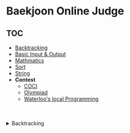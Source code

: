# Baekjoon Online Judge

## TOC
* [Backtracking](#backtracking)
* [Basic Input & Output](#basic-input--output)
* [Mathmatics](#Mathmatics)
* [Sort](#Sort)
* [String](#String)
* **Contest**
  * [COCI](#cocicroatian-open-competition-in-informatics)
  * [Olympiad](#olympiad)
  * [Waterloo's local Programming](#waterloos-local-programming)
<br><br><br>

<details>
 <summary> Backtracking </summary>
 
* N과 M
  * 문제: [[1](https://www.acmicpc.net/problem/15649)]
  * 코드: [[1](https://github.com/kimkyeongnam/Algorithm/blob/master/Baekjoon(BOJ)/15000~15999/15649.cpp)]

<details>
 <summary> Basic Input & Output </summary>
 
* A + B
  * 문제: [[1](https://www.acmicpc.net/problem/1000)] [[2](https://www.acmicpc.net/problem/2558)] [[3](https://www.acmicpc.net/problem/10950)] [[4](https://www.acmicpc.net/problem/10951)] [[5](https://www.acmicpc.net/problem/10952)] [[7](https://www.acmicpc.net/problem/11021)] [[8](https://www.acmicpc.net/problem/11022)] [[21](https://www.acmicpc.net/problem/10996)] [[빠른](https://www.acmicpc.net/problem/15552)]
  * 코드: [[1](https://github.com/kimkyeongnam/Algorithm/blob/master/Baekjoon(BOJ)/1000~1999/1000.cpp)] [[2](https://github.com/kimkyeongnam/Algorithm/blob/master/Baekjoon(BOJ)/2000~2999/2558.cpp)] [[3](https://github.com/kimkyeongnam/Algorithm/blob/master/Baekjoon(BOJ)/10000~10999/10950.cpp)] [[4](https://github.com/kimkyeongnam/Algorithm/blob/master/Baekjoon(BOJ)/10000~10999/10951.cpp)] [[5](https://github.com/kimkyeongnam/Algorithm/blob/master/Baekjoon(BOJ)/10000~10999/10952.cpp)] [[7](https://github.com/kimkyeongnam/Algorithm/blob/master/Baekjoon(BOJ)/11000~11999/11021.cpp)] [[8](https://github.com/kimkyeongnam/Algorithm/blob/master/Baekjoon(BOJ)/11000~11999/11022.cpp)] [[21](https://github.com/kimkyeongnam/Algorithm/blob/master/Baekjoon(BOJ)/10000~10999/10996.cpp)] [[빠른](https://github.com/kimkyeongnam/Algorithm/blob/master/Baekjoon(BOJ)/15000~15999/15552.cpp)]
* 별찍기
  * 문제: [[1](https://www.acmicpc.net/problem/2438)] [[2](https://www.acmicpc.net/problem/2439)] [[3](https://www.acmicpc.net/problem/2440)] [[4](https://www.acmicpc.net/problem/2441)] [[5](https://www.acmicpc.net/problem/2442)] [[6](https://www.acmicpc.net/problem/2443)] [[7](https://www.acmicpc.net/problem/2444)] [[8](https://www.acmicpc.net/problem/2445)] [[9](https://www.acmicpc.net/problem/2446)] [[12](https://www.acmicpc.net/problem/2522)] [[13](https://www.acmicpc.net/problem/2523)] [[15](https://www.acmicpc.net/problem/10990)] [[16](https://www.acmicpc.net/problem/10991)]
  * 코드: [[1](https://github.com/kimkyeongnam/Algorithm/blob/master/Baekjoon(BOJ)/2000~2999/2438.cpp)] [[2](https://github.com/kimkyeongnam/Algorithm/blob/master/Baekjoon(BOJ)/2000~2999/2439.cpp)] [[3](https://github.com/kimkyeongnam/Algorithm/blob/master/Baekjoon(BOJ)/2000~2999/2440.cpp)] [[4](https://github.com/kimkyeongnam/Algorithm/blob/master/Baekjoon(BOJ)/2000~2999/2441.cpp)] [[5](https://github.com/kimkyeongnam/Algorithm/blob/master/Baekjoon(BOJ)/2000~2999/2442.cpp)] [[6](https://github.com/kimkyeongnam/Algorithm/blob/master/Baekjoon(BOJ)/2000~2999/2443.cpp)] [[7](https://github.com/kimkyeongnam/Algorithm/blob/master/Baekjoon(BOJ)/2000~2999/2444.cpp)] [[8](https://github.com/kimkyeongnam/Algorithm/blob/master/Baekjoon(BOJ)/2000~2999/2445.cpp)] [[9](https://github.com/kimkyeongnam/Algorithm/blob/master/Baekjoon(BOJ)/2000~2999/2446.cpp)] [[12](https://github.com/kimkyeongnam/Algorithm/blob/master/Baekjoon(BOJ)/2000~2999/2522.cpp)] [[13](https://github.com/kimkyeongnam/Algorithm/blob/master/Baekjoon(BOJ)/2000~2999/2523.cpp)] [[15](https://github.com/kimkyeongnam/Algorithm/blob/master/Baekjoon(BOJ)/10000~10999/10990.cpp)] [[16](https://github.com/kimkyeongnam/Algorithm/blob/master/Baekjoon(BOJ)/10000~10999/10991.cpp)]
* 그대로 출력하기
  * 문제: [[1](https://www.acmicpc.net/problem/11718)] [[2](https://www.acmicpc.net/problem/11719)]
  * 코드: [[1](https://github.com/kimkyeongnam/Algorithm/blob/master/Baekjoon(BOJ)/11000~11999/11718.cpp)] [[2](https://github.com/kimkyeongnam/Algorithm/blob/master/Baekjoon(BOJ)/11000~11999/11719.cpp)]
* A - B [[문제](https://www.acmicpc.net/problem/1001)] [[코드](https://github.com/kimkyeongnam/Algorithm/blob/master/Baekjoon(BOJ)/1000~1999/1001.cpp)]
* A x B [[문제](https://www.acmicpc.net/problem/10998)] [[코드](https://github.com/kimkyeongnam/Algorithm/blob/master/Baekjoon(BOJ)/10998.cpp)]
* A / B [[문제](https://www.acmicpc.net/problem/1008)] [[코드](https://github.com/kimkyeongnam/Algorithm/blob/master/Baekjoon(BOJ)/1000~1999/1008.cpp)]
* 분산처리 [[문제](https://www.acmicpc.net/problem/1009)] [[코드](https://github.com/kimkyeongnam/Algorithm/blob/master/Baekjoon(BOJ)/1000~1999/1009.cpp)]
* 두 수 비교하기 [[문제](https://www.acmicpc.net/problem/1330)] [[코드](https://github.com/kimkyeongnam/Algorithm/blob/master/Baekjoon(BOJ)/1000~1999/1330.cpp)]
* 구구단 [[문제](https://www.acmicpc.net/problem/2739)] [[코드](https://github.com/kimkyeongnam/Algorithm/blob/master/Baekjoon(BOJ)/2000~2999/2739.cpp)]
* N 찍기 [[문제](https://www.acmicpc.net/problem/2741)] [[코드](https://github.com/kimkyeongnam/Algorithm/blob/master/Baekjoon(BOJ)/2000~2999/2741.cpp)]
* 기찍 N [[문제](https://www.acmicpc.net/problem/2742)] [[코드](https://github.com/kimkyeongnam/Algorithm/blob/master/Baekjoon(BOJ)/2000~2999/2742.cpp)]
* 윤년 [[문제](https://www.acmicpc.net/problem/2753)] [[코드](https://github.com/kimkyeongnam/Algorithm/blob/master/Baekjoon(BOJ)/2000~2999/2753.cpp)]
* 상근날드 [[문제](https://www.acmicpc.net/problem/5543)] [[코드](https://github.com/kimkyeongnam/Algorithm/blob/master/Baekjoon(BOJ)/5000~5999/5543.cpp)]
* 합 [[문제](https://www.acmicpc.net/problem/8393)] [[코드](https://github.com/kimkyeongnam/Algorithm/blob/master/Baekjoon(BOJ)8000~8999/8393.cpp)]
* OX퀴즈 [[문제](https://www.acmicpc.net/problem/8958)] [[코드](https://github.com/kimkyeongnam/Algorithm/blob/master/Baekjoon(BOJ)/8000~8999/8958.cpp)]
* 시험 성적 [[문제](https://www.acmicpc.net/problem/9498)] [[코드](https://github.com/kimkyeongnam/Algorithm/blob/master/Baekjoon(BOJ)/9000~9999/9498.cpp)]
* 나머지 [[문제](https://www.acmicpc.net/problem/10430)] [[코드](https://github.com/kimkyeongnam/Algorithm/blob/master/Baekjoon(BOJ)/10000~10999/10430.cpp)]
* 고양이 [[문제](https://www.acmicpc.net/problem/10171)] [[코드](https://github.com/kimkyeongnam/Algorithm/blob/master/Baekjoon(BOJ)/10000~10999/10171.cpp)]
* 개[[문제](https://www.acmicpc.net/problem/10172)] [[코드](https://github.com/kimkyeongnam/Algorithm/blob/master/Baekjoon(BOJ)/10000~10999/10172.cpp)]
* We love kriii [[문제](https://www.acmicpc.net/problem/10718)] [[코드](https://github.com/kimkyeongnam/Algorithm/blob/master/Baekjoon(BOJ)/10000~10999/10718.cpp)]
* 아스키 코드 [[문제](https://www.acmicpc.net/problem/11654)] [[코드](https://github.com/kimkyeongnam/Algorithm/blob/master/Baekjoon(BOJ)/10000~10999/11654.cpp)]
* 최소, 최대 [[문제](https://www.acmicpc.net/problem/10818)] [[코드](https://github.com/kimkyeongnam/Algorithm/blob/master/Baekjoon(BOJ)/10000~10999/10818.cpp)]
* 사칙연산 [[문제](https://www.acmicpc.net/problem/10869)] [[코드](https://github.com/kimkyeongnam/Algorithm/blob/master/Baekjoon(BOJ)/10000~10999/10869.cpp)]
* X보다 작은 수 [[문제](https://www.acmicpc.net/problem/10871)] [[코드](https://github.com/kimkyeongnam/Algorithm/blob/master/Baekjoon(BOJ)/10000~10999/10871.cpp)]
* 숫자의 합 [[문제](https://www.acmicpc.net/problem/11720)] [[코드](https://github.com/kimkyeongnam/Algorithm/blob/master/Baekjoon(BOJ)/11000~11999/11720.cpp)]
</details>

<details>
 <summary> Mathmatics </summary>
 
* 더하기 사이클 [[문제](https://www.acmicpc.net/problem/1110)] [[코드](https://github.com/kimkyeongnam/Algorithm/blob/master/Baekjoon(BOJ)/1000~1999/1110.cpp)]
* 부녀회장이 될테야 [[문제](https://www.acmicpc.net/problem/2775)] [[코드](https://github.com/kimkyeongnam/Algorithm/blob/master/Baekjoon(BOJ)/2000~2999/2775.cpp)]
* 팩토리얼 [[문제](https://www.acmicpc.net/problem/10872)] [[코드](https://github.com/kimkyeongnam/Algorithm/blob/master/Baekjoon(BOJ)/10000~10999/10872.cpp)]
* 피보나치 수
  * 문제: [[1](https://www.acmicpc.net/problem/2747)] [[2](https://www.acmicpc.net/problem/2748)] [[3](https://www.acmicpc.net/problem/2749)] [[4](https://www.acmicpc.net/problem/10826)] [[5](https://www.acmicpc.net/problem/10870)]
  * 코드: [[1](https://github.com/kimkyeongnam/Algorithm/blob/master/Baekjoon(BOJ)/2000~2999/2747.cpp)] [[2](https://github.com/kimkyeongnam/Algorithm/blob/master/Baekjoon(BOJ)/2000~2999/2748.cpp)] [[3](https://github.com/kimkyeongnam/Algorithm/blob/master/Baekjoon(BOJ)/2000~2999/2749.cpp)] [[4](https://github.com/kimkyeongnam/Algorithm/blob/master/Baekjoon(BOJ)/10000~10999/10826.cpp)] [[5](https://github.com/kimkyeongnam/Algorithm/blob/master/Baekjoon(BOJ)/10000~10999/10870.cpp)] 
</details>

<details>
 <summary> Sort </summary>
 
* 정렬 라이브러리 사용
  * 보물 [[문제](https://www.acmicpc.net/problem/1026)] [[코드](https://github.com/kimkyeongnam/Algorithm/blob/master/Baekjoon(BOJ)/1000~1999/1026.cpp)]
  * 세 수 [[문제](https://www.acmicpc.net/problem/10817)] [[코드](https://github.com/kimkyeongnam/Algorithm/blob/master/Baekjoon(BOJ)/10000~10999/10817.cpp)]
</details>

<details>
 <summary> String </summary>
 
* 단어의 개수 [[문제](https://www.acmicpc.net/problem/1152)] [[코드](https://github.com/kimkyeongnam/Algorithm/blob/master/Baekjoon(BOJ)/1000~1999/1152.cpp)]
* 알파벳 찾기 [[문제](https://www.acmicpc.net/problem/10809)] [[코드](https://github.com/kimkyeongnam/Algorithm/blob/master/Baekjoon(BOJ)/10000~10999/10809.cpp)]

* 그룹 단어 체커 [[문제](https://www.acmicpc.net/problem/1316)] [[코드](https://github.com/kimkyeongnam/Algorithm/blob/master/Baekjoon(BOJ)/1000~1999/1316.cpp)]
* 평균 [[문제](https://www.acmicpc.net/problem/1546)] [[코드](https://github.com/kimkyeongnam/Algorithm/blob/master/Baekjoon(BOJ)/1000~1999/1546.cpp)]
</details>

<details>
 <summary> Contest </summary>
 
### COCI(Croatian Open Competition in Informatics)
|Year|Contest|Problem & Code|
|:--:|:--:|:--:|
|2011/2012|#6|블랙잭 [[문제](https://www.acmicpc.net/problem/2798)] [[코드](https://github.com/kimkyeongnam/Algorithm/blob/master/Baekjoon(BOJ)/2000~2999/2798.cpp)]|
|2009/2010|#1|음계 [[문제](https://www.acmicpc.net/problem/2920)] [[코드](https://github.com/kimkyeongnam/Algorithm/blob/master/Baekjoon(BOJ)/2000~2999/2920.cpp)]|
||#7|알람 시계 [[문제](https://www.acmicpc.net/problem/2884)] [[코드](https://github.com/kimkyeongnam/Algorithm/blob/master/Baekjoon(BOJ)/2000~2999/2884.cpp)]|
|2006/2007|#1|나머지 [[문제](https://www.acmicpc.net/problem/3052)] [[코드](https://github.com/kimkyeongnam/Algorithm/blob/master/Baekjoon(BOJ)/3000~3999/3052.cpp)]|

### Olympiad
* Canadian Computing Competition & Olympiad
  |Contest|Problem & Code|
  |:--:|:--:|
  |CCC 2017 Junior Divison|사분면 고르기 [[문제](https://www.acmicpc.net/problem/14681)] [[코드](https://github.com/kimkyeongnam/Algorithm/blob/master/Baekjoon(BOJ)/14000~14999/14681.cpp)]|
  |CCC 2017 Senior Division||
  |CC0 2017|||
* 일본정보올림피아드
  * 일본정보올림피아드 예선
    |Contest|Problem & Code|
    |:--:|:--:|
    |JOI 2014 예선|평균 점수 [[문제](https://www.acmicpc.net/problem/10039)] [[코드](https://github.com/kimkyeongnam/Algorithm/blob/master/Baekjoon(BOJ)/10039.cpp)]
* 한국정보올림피아드
  * 한국정보올림피아드 시.도지역 본선
    |Contest|Group|Problem & Code|
    |:--:|:--:|:--:|
    |지역본선 2007|초등부|최댓값 [[문제](https://www.acmicpc.net/problem/2562)] [[코드](https://github.com/kimkyeongnam/Algorithm/blob/master/Baekjoon(BOJ)/2000~2999/2562.cpp)]|
    |지역본선 2006|초등부|숫자의 개수 [[문제](https://www.acmicpc.net/problem/2577)] [[코드](https://github.com/kimkyeongnam/Algorithm/blob/master/Baekjoon(BOJ)/2000~2999/2577.cpp)]|
    |지역본선 2005|초등부|곱셈 [[문제](https://www.acmicpc.net/problem/2588)] [[코드](https://github.com/kimkyeongnam/Algorithm/blob/master/Baekjoon(BOJ)/2000~2999/2588.cpp)]|

### Waterloo's local Programming
|Date & Year|Problem & Code|
|:--:|:--:|
|28 September, 2002|평균은 넘겠지 [[문제](https://www.acmicpc.net/problem/4344)] [[코드](https://github.com/kimkyeongnam/Algorithm/blob/master/Baekjoon(BOJ)/4000~4999/4344.cpp)]|
</details>
